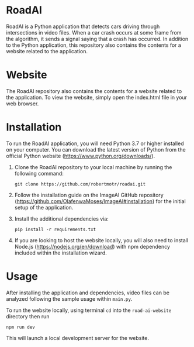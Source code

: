 # **RoadAI**
RoadAI is a Python application that detects cars driving through intersections in video files. When a car crash occurs at some frame from the algorithm, it sends a signal saying that a crash has occurred. In addition to the Python application, this repository also contains the contents for a website related to the application.

# Website

The RoadAI repository also contains the contents for a website related to the application. To view the website, simply open the index.html file in your web browser.

# Installation
To run the RoadAI application, you will need Python 3.7 or higher installed on your computer. You can download the latest version of Python from the official Python website (https://www.python.org/downloads/).

1. Clone the RoadAI repository to your local machine by running the following command:
    ```
    git clone https://github.com/robertmotr/roadai.git
    ```

2. Follow the installation guide on the ImageAI GitHub repository (https://github.com/OlafenwaMoses/ImageAI#installation) for the initial setup of the application.

3. Install the additional dependencies via:
    ```
    pip install -r requirements.txt
    ```

4. If you are looking to host the website locally, you will also need to install Node.js (https://nodejs.org/en/download) with npm dependency included within the installation wizard.

# Usage

After installing the application and dependencies, video files can be analyzed following the sample usage within `main.py`.

To run the website locally, using terminal `cd` into the `road-ai-website` directory then run
```
npm run dev
```
This will launch a local development server for the website.

